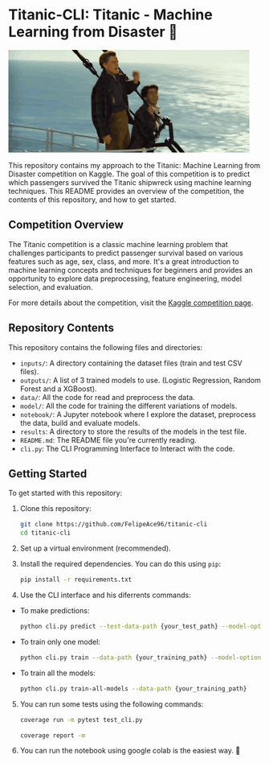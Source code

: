 # Titanic-CLI: Titanic - Machine Learning from Disaster 🚢

![Titanic](./giphy.gif)

This repository contains my approach to the Titanic: Machine Learning from Disaster competition on Kaggle. The goal of this competition is to predict which passengers survived the Titanic shipwreck using machine learning techniques. This README provides an overview of the competition, the contents of this repository, and how to get started.

## Competition Overview

The Titanic competition is a classic machine learning problem that challenges participants to predict passenger survival based on various features such as age, sex, class, and more. It's a great introduction to machine learning concepts and techniques for beginners and provides an opportunity to explore data preprocessing, feature engineering, model selection, and evaluation.

For more details about the competition, visit the [Kaggle competition page](https://www.kaggle.com/competitions/titanic/overview).

## Repository Contents

This repository contains the following files and directories:

- `inputs/`: A directory containing the dataset files (train and test CSV files).
- `outputs/`: A list of 3 trained models to use. (Logistic Regression, Random Forest and a XGBoost).
- `data/`: All the code for read and preprocess the data.
- `model/`: All the code for training the different variations of models.
- `notebook/`: A Jupyter notebook where I explore the dataset, preprocess the data, build and evaluate models.
- `results`: A directory to store the results of the models in the test file.
- `README.md`: The README file you're currently reading.
- `cli.py`: The CLI Programming Interface to Interact with the code.

## Getting Started

To get started with this repository:

1. Clone this repository:

   ```bash
   git clone https://github.com/FelipeAce96/titanic-cli
   cd titanic-cli
   ```
2. Set up a virtual environment (recommended).

3. Install the required dependencies. You can do this using `pip`:

   ```bash
   pip install -r requirements.txt

4. Use the CLI interface and his diferrents commands:

* To make predictions:
   ```bash (predictions)
   python cli.py predict --test-data-path {your_test_path} --model-option {logistic | random_forest | xgboost}
   ```
* To train only one model:
   ```bash (Train one of the models)
   python cli.py train --data-path {your_training_path} --model-option {logistic | random_forest | xgboost}
   ```
* To train all the models:
   ```bash (Train all the models)
   python cli.py train-all-models --data-path {your_training_path}
   ```

5. You can run some tests using the following commands:

   ```bash
   coverage run -m pytest test_cli.py
   ```

   ```bash
   coverage report -m
   ```

6. You can run the notebook using google colab is the easiest way. 🚀
